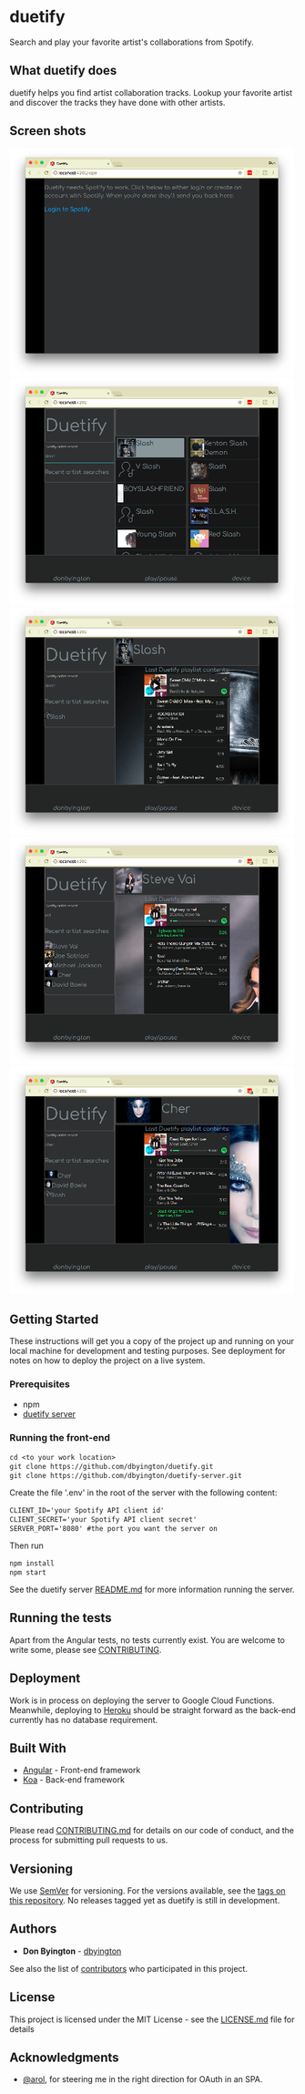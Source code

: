 # duetify

Search and play your favorite artist's collaborations from Spotify.

## What duetify does

duetify helps you find artist collaboration tracks. Lookup your favorite artist and discover the tracks they have done with other artists.

## Screen shots
[![Basic login](./images/Login-thumbnail.png)](./images/Login.png)
[![Search Slash](./images/SearchSlash-thumbnail.png)](./images/SearchSlash.png)
[![Slash Playlist](./images/SlashPlaylist-thumbnail.png)](./images/SlashPlaylist.png)
[![Vai Playlist](./images/VaiPlaylist-thumbnail.png)](./images/VaiPlaylist.png)
[![Cher Playlist](./images/CherPlaylist-thumbnail.png)](./images/CherPlaylist.png)

## Getting Started

These instructions will get you a copy of the project up and running on your local machine for development and testing purposes. See deployment for notes on how to deploy the project on a live system.

### Prerequisites

* npm
* [duetify server](https://github.com/dbyington/duetify-server)

### Running the front-end

```
cd <to your work location>
git clone https://github.com/dbyington/duetify.git
git clone https://github.com/dbyington/duetify-server.git
```
Create the file '.env' in the root of the server with the following content:
```
CLIENT_ID='your Spotify API client id'
CLIENT_SECRET='your Spotify API client secret'
SERVER_PORT='8080' #the port you want the server on
```
Then run
```
npm install
npm start
```
See the duetify server [README.md](https://github.com/dbyington/duetify-server/blob/readme/README.md) for more information running the server.

## Running the tests

Apart from the Angular tests, no tests currently exist. You are welcome to write some, please see [CONTRIBUTING](./CONTRIBUTING.md).

## Deployment

Work is in process on deploying the server to Google Cloud Functions. Meanwhile, deploying to [Heroku](https://heroku.com) should be straight forward as the back-end currently has no database requirement.

## Built With

* [Angular](https://angular.io) - Front-end framework
* [Koa](https://koajs.com) - Back-end framework

## Contributing

Please read [CONTRIBUTING.md](./CONTRIBUTING.md) for details on our code of conduct, and the process for submitting pull requests to us.

## Versioning

We use [SemVer](http://semver.org/) for versioning. For the versions available, see the [tags on this repository](https://github.com/dbyington/duetify/tags). No releases tagged yet as duetify is still in development.

## Authors

* **Don Byington** - [dbyington](https://github.com/dbyington)

See also the list of [contributors](https://github.com/dbyington/duetify/contributors) who participated in this project.

## License

This project is licensed under the MIT License - see the [LICENSE.md](LICENSE.md) file for details

## Acknowledgments

* [@arol](https://github.com/arol), for steering me in the right direction for OAuth in an SPA.
